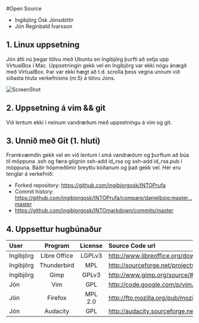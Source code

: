#Open Source
* Ingibjörg Ósk Jónsdóttir
* Jón Reginbald Ívarsson

## 1. Linux uppsetning

Jón átti nú þegar tölvu með Ubuntu en Ingibjörg þurfti að setja upp VirtualBox í Mac.
Uppsetningin gekk vel en Ingibjörg var ekki nógu ánægð með VirtualBox. Þar var ekki hægt að t.d. scrolla þess
vegna unnum við síðasta hluta verkefnisins (nr.5) á tölvu Jóns.

![ScreenShot](https://raw.github.com/ingibjorgosk/INTOmarkdown/master/2013-10-16%2012.21.30.jpg)

## 2. Uppsetning á vim && git

Við lentum ekki í neinum vandræðum með uppsetningu á vim og git.

## 3. Unnið með Git (1. hluti)

Framkvæmdin gekk vel en við lentum í smá vandræðum og þurftum að búa til möppuna .ssh og færa gögnin ssh-add id_rsa og ssh-add id_rsa.pub í möppuna. Báðir hópmeðlimir breyttu kóðanum og það gekk vel. Hér eru tenglar á verkefnið:

* Forked repository: https://github.com/ingibjorgosk/INTOPrufa
* Commit history: https://github.com/ingibjorgosk/INTOPrufa/compare/danielbsig:master...master
* https://github.com/ingibjorgosk/INTOmarkdown/commits/master

## 4. Uppsettur hugbúnaður

| User | Program | License | Source Code url    |
| :-------- | :----------: | :-----: | :-------------------------------------------------------------------------- |
| Ingibjörg | Libre Office | LGPLv3  | http://www.libreoffice.org/download/?type=src&version=3.5.3                 |
| Ingibjörg | Thunderbird  | MPL     | http://sourceforge.net/projects/portabletbird/files/Source%20(Thunderbird)/ |
| Ingibjörg | Gimp         | GPLv3   | http://www.gimp.org/source/#source                                          |
| Jón       | Vim          | GPL     | http://code.google.com/p/vim/source/browse/                                 |
| Jón       | Firefox      | MPL 2.0 | http://ftp.mozilla.org/pub/mozilla.org/firefox/releases/                    |
| Jón       | Audacity     | GPL     | http://audacity.sourceforge.net/download/source                             | 

